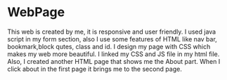 # WebPage

This web is created by me, it is responsive and user friendly.
I used java script in my form section, also I use some features of HTML like nav bar, bookmark,block qutes, class and id. I design my page with CSS which makes my web more beautiful.
I linked my CSS and JS file in my html file. Also, I created another HTML page that shows me the About part. When I click about in the first page it brings me to the second page.
